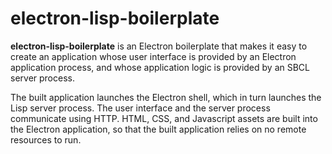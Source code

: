 # electron-lisp-boilerplate

**electron-lisp-boilerplate** is an Electron boilerplate that makes it easy to create an application whose user interface is provided by an Electron application process, and whose application logic is provided by an SBCL server process.

The built application launches the Electron shell, which in turn launches the Lisp server process. The user interface and the server process communicate using HTTP. HTML, CSS, and Javascript assets are built into the Electron application, so that the built application relies on no remote resources to run.


